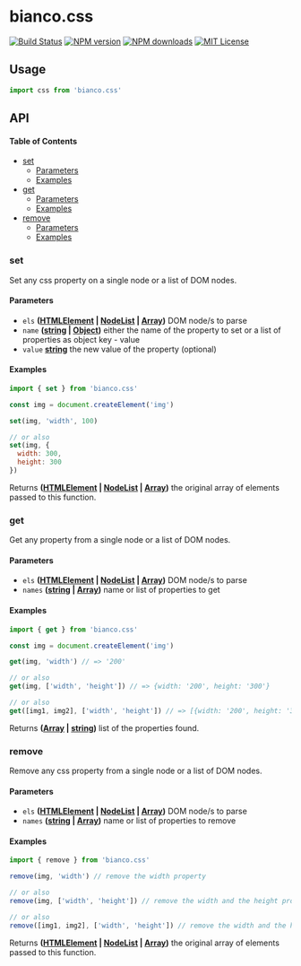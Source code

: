 # bianco.css

[![Build Status][ci-image]][ci-url]
[![NPM version][npm-version-image]][npm-url]
[![NPM downloads][npm-downloads-image]][npm-url]
[![MIT License][license-image]][license-url]

## Usage

```js
import css from 'bianco.css'
```

[ci-image]:https://img.shields.io/github/actions/workflow/status/biancojs/css/test.yml?style=flat-square
[ci-url]:https://github.com/biancojs/css/actions

[license-image]: http://img.shields.io/badge/license-MIT-000000.svg?style=flat-square

[license-url]: LICENSE

[npm-version-image]: http://img.shields.io/npm/v/bianco.css.svg?style=flat-square

[npm-downloads-image]: http://img.shields.io/npm/dm/bianco.css.svg?style=flat-square

[npm-url]: https://npmjs.org/package/bianco.css

## API

<!-- Generated by documentation.js. Update this documentation by updating the source code. -->

#### Table of Contents

-   [set](#set)
    -   [Parameters](#parameters)
    -   [Examples](#examples)
-   [get](#get)
    -   [Parameters](#parameters-1)
    -   [Examples](#examples-1)
-   [remove](#remove)
    -   [Parameters](#parameters-2)
    -   [Examples](#examples-2)

### set

Set any css property on a single node or a list of DOM nodes.

#### Parameters

-   `els` **([HTMLElement](https://developer.mozilla.org/docs/Web/HTML/Element) \| [NodeList](https://developer.mozilla.org/docs/Web/API/NodeList) \| [Array](https://developer.mozilla.org/docs/Web/JavaScript/Reference/Global_Objects/Array))** DOM node/s to parse
-   `name` **([string](https://developer.mozilla.org/docs/Web/JavaScript/Reference/Global_Objects/String) \| [Object](https://developer.mozilla.org/docs/Web/JavaScript/Reference/Global_Objects/Object))** either the name of the property to set
                                                    or a list of properties as object key - value
-   `value` **[string](https://developer.mozilla.org/docs/Web/JavaScript/Reference/Global_Objects/String)** the new value of the property (optional)

#### Examples

```javascript
import { set } from 'bianco.css'

const img = document.createElement('img')

set(img, 'width', 100)

// or also
set(img, {
  width: 300,
  height: 300
})
```

Returns **([HTMLElement](https://developer.mozilla.org/docs/Web/HTML/Element) \| [NodeList](https://developer.mozilla.org/docs/Web/API/NodeList) \| [Array](https://developer.mozilla.org/docs/Web/JavaScript/Reference/Global_Objects/Array))** the original array of elements passed to this function.

### get

Get any property from a single node or a list of DOM nodes.

#### Parameters

-   `els` **([HTMLElement](https://developer.mozilla.org/docs/Web/HTML/Element) \| [NodeList](https://developer.mozilla.org/docs/Web/API/NodeList) \| [Array](https://developer.mozilla.org/docs/Web/JavaScript/Reference/Global_Objects/Array))** DOM node/s to parse
-   `names` **([string](https://developer.mozilla.org/docs/Web/JavaScript/Reference/Global_Objects/String) \| [Array](https://developer.mozilla.org/docs/Web/JavaScript/Reference/Global_Objects/Array))** name or list of properties to get

#### Examples

```javascript
import { get } from 'bianco.css'

const img = document.createElement('img')

get(img, 'width') // => '200'

// or also
get(img, ['width', 'height']) // => {width: '200', height: '300'}

// or also
get([img1, img2], ['width', 'height']) // => [{width: '200', height: '300'}, {width: '500', height: '200'}]
```

Returns **([Array](https://developer.mozilla.org/docs/Web/JavaScript/Reference/Global_Objects/Array) \| [string](https://developer.mozilla.org/docs/Web/JavaScript/Reference/Global_Objects/String))** list of the properties found.

### remove

Remove any css property from a single node or a list of DOM nodes.

#### Parameters

-   `els` **([HTMLElement](https://developer.mozilla.org/docs/Web/HTML/Element) \| [NodeList](https://developer.mozilla.org/docs/Web/API/NodeList) \| [Array](https://developer.mozilla.org/docs/Web/JavaScript/Reference/Global_Objects/Array))** DOM node/s to parse
-   `names` **([string](https://developer.mozilla.org/docs/Web/JavaScript/Reference/Global_Objects/String) \| [Array](https://developer.mozilla.org/docs/Web/JavaScript/Reference/Global_Objects/Array))** name or list of properties to remove

#### Examples

```javascript
import { remove } from 'bianco.css'

remove(img, 'width') // remove the width property

// or also
remove(img, ['width', 'height']) // remove the width and the height property

// or also
remove([img1, img2], ['width', 'height']) // remove the width and the height property from both images
```

Returns **([HTMLElement](https://developer.mozilla.org/docs/Web/HTML/Element) \| [NodeList](https://developer.mozilla.org/docs/Web/API/NodeList) \| [Array](https://developer.mozilla.org/docs/Web/JavaScript/Reference/Global_Objects/Array))** the original array of elements passed to this function.
